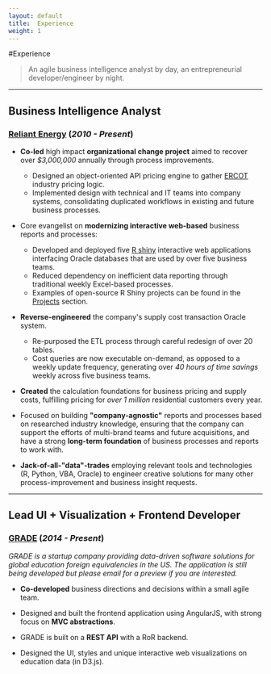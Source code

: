 ```yaml
---
layout: default
title:  Experience
weight: 1
---
```


#Experience
>   An agile business intelligence analyst by day, an entrepreneurial developer/engineer by night.


------

## Business Intelligence Analyst
### [Reliant Energy][] (*2010 - Present*)

-   **Co-led** high impact **organizational change project** aimed to recover over *$3,000,000* annually through 
    process improvements.
    -   Designed an object-oriented API pricing engine to gather [ERCOT][] industry pricing logic.
    -   Implemented design with technical and IT teams into company systems, consolidating duplicated workflows in 
        existing and future business processes.
    
-   Core evangelist on **modernizing interactive web-based** business reports and processes:
    -   Developed and deployed five [R shiny][] interactive web applications interfacing Oracle databases that are 
        used by over five business teams.
    -   Reduced dependency on inefficient data reporting through traditional weekly Excel-based processes.
    -   Examples of open-source R Shiny projects can be found in the [Projects](#projects) section.

-   **Reverse-engineered** the company's supply cost transaction Oracle system.
    -   Re-purposed the ETL process through careful redesign of over 20 tables.
    -   Cost queries are now executable on-demand, as opposed to a weekly update frequency, generating over *40 hours
        of time savings* weekly across five business teams.

-   **Created** the calculation foundations for business pricing and supply costs, fulfilling pricing for *over 1
    million* residential customers every year.

-   Focused on building **"company-agnostic"** reports and processes based on researched industry knowledge, ensuring
    that the company can support the efforts of multi-brand teams and future acquisitions, and have a strong 
    **long-term  foundation** of business processes and reports to work with.

-   **Jack-of-all-"data"-trades** employing relevant tools and technologies (R, Python, VBA, Oracle) to engineer 
    creative solutions for many other process-improvement and business insight requests.

------

## Lead UI + Visualization + Frontend Developer
### [GRADE][]  (*2014 - Present*)

*GRADE is a startup company providing data-driven software solutions for global education foreign equivalencies in 
the US.  The application is still being developed but please email for a preview if you are interested.*
    
-   **Co-developed** business directions and decisions within a small agile team.

-   Designed and built the frontend application using AngularJS, with strong focus on **MVC abstractions**.
    
-   GRADE is built on a **REST API** with a RoR backend.

-   Designed the UI, styles and unique interactive web visualizations on education data (in D3.js).
 
 

<!-- links -->
[Reliant Energy]: https://www.reliant.com/
[ERCOT]: http://www.ercot.com/
[R Shiny]: http://shiny.rstudio.com/gallery/
[GRADE]: /
